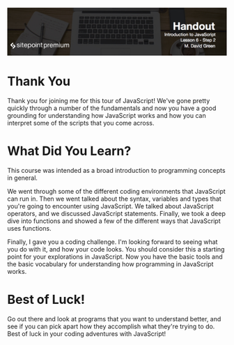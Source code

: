 ![](headings/introjs6.2.jpg)

# Thank You

Thank you for joining me for this tour of JavaScript! We've gone pretty quickly through a number of the fundamentals and now you have a good grounding for understanding how JavaScript works and how you can interpret some of the scripts that you come across.

# What Did You Learn?

This course was intended as a broad introduction to programming concepts in general.

We went through some of the different coding environments that JavaScript can run in. Then we went talked about the syntax, variables and types that you're going to encounter using JavaScript. We talked about JavaScript operators, and we discussed JavaScript statements. Finally, we took a deep dive into functions and showed a few of the different ways that JavaScript uses functions.

Finally, I gave you a coding challenge. I'm looking forward to seeing what you do with it, and how your code looks. You should consider this a starting point for your explorations in JavaScript. Now you have the basic tools and the basic vocabulary for understanding how programming in JavaScript works.

# Best of Luck!

Go out there and look at programs that you want to understand better, and see if you can pick apart how they accomplish what they're trying to do. Best of luck in your coding adventures with JavaScript!